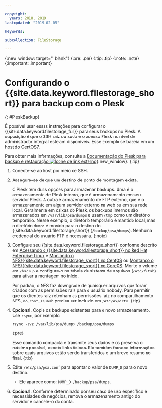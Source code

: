 ```yaml
---

copyright:
  years: 2018, 2019
lastupdated: "2019-02-05"

keywords:

subcollection: FileStorage

---
```

{:new_window: target="_blank"}
{:pre: .pre}
{:tip: .tip}
{:note: .note}
{:important: .important}

# Configurando o {{site.data.keyword.filestorage_short}} para backup com o Plesk
{: #PleskBackup}

É possível usar essas instruções para configurar o {{site.data.keyword.filestorage_full}} para seus backups no Plesk. A suposição é que o SSH
raiz ou sudo e o acesso Plesk no nível de administrador integral estejam disponíveis. Esse exemplo se baseia
em um host do CentOS7.

Para obter mais informações, consulte a [Documentação do Plesk para backup e restauração ![Ícone de link externo](../../icons/launch-glyph.svg "Ícone de link externo")](https://docs.plesk.com/en-US/12.5/administrator-guide/backing-up-and-restoration.59256/){:new_window}.
{:tip}

1. Conecte-se ao host por meio de SSH.
2. Assegure-se de que um destino de ponto de montagem exista. <br />

   O Plesk tem duas opções para armazenar backups. Uma é o armazenamento de Plesk interno, que é armazenamento em seu servidor Plesk. A outra é armazenamento de FTP externo, que é o armazenamento em algum servidor externo na web ou em sua rede local. Geralmente em caixas do Plesk, os backups internos são armazenados em
`/var/lib/psa/dumps` e usam `/tmp` como um diretório temporário. Nesse exemplo, o diretório temporário é mantido local, mas o diretório `dumps` é movido para o destino do {{site.data.keyword.filestorage_short}} (`/backup/psa/dumps`). Nenhuma credencial do usuário FTP é necessária.
   {:note}
3. Configure seu {{site.data.keyword.filestorage_short}} conforme descrito em [Acessando o {{site.data.keyword.filestorage_short}} no Red Hat Enterprise Linux](/docs/infrastructure/FileStorage?topic=FileStorage-mountingLinux) e [Montando o NFS/{{site.data.keyword.filestorage_short}} no CentOS](/docs/infrastructure/FileStorage?topic=FileStorage-mountingCentOS) ou [Montando o NFS/{{site.data.keyword.filestorage_short}} no CoreOS](/docs/infrastructure/FileStorage?topic=FileStorage-mountingCoreOS). Monte o volume em `/backup` e configure-o na tabela de sistema de arquivos (`/etc/fstab`) para ativar a montagem no início. <br />

   Por padrão, o NFS faz downgrade de quaisquer arquivos que foram criados com as permissões raiz para o usuário nobody. Para permitir que os clientes raiz retenham as permissões raiz no compartilhamento NFS, `no_root_squash` precisa ser incluído em `/etc/exports`.
   {:tip}
4. **Opcional**. Copie os backups existentes para o novo armazenamento. Use
`rsync`, por exemplo:
   ```
   rsync -avz /var/lib/psa/dumps /backup/psa/dumps
   ```
   {:pre}

   Esse comando compacta e transmite seus dados e os preserva o máximo possível, exceto links físicos. Ele também fornece informações sobre quais arquivos estão sendo transferidos e um breve resumo no final.
   {:tip}
5. Edite `/etc/psa/psa.conf` para apontar o valor de `DUMP_D`
para o novo destino.
    - Ele aparece como:  ` DUMP_D /backup/psa/dumps `.
6. **Opcional**. Conforme determinado por seu caso de uso específico e necessidades de negócios, remova o armazenamento antigo do servidor e cancele-o da conta.
